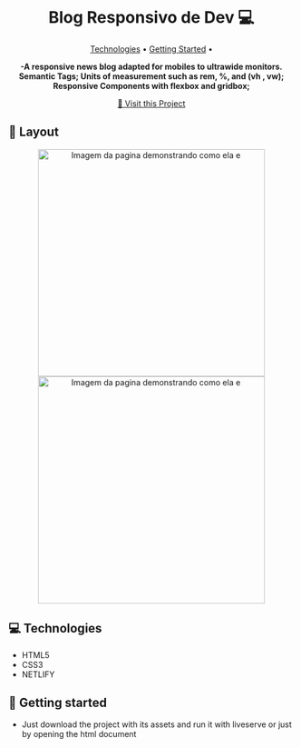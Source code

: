 <h1 align="center" style="font-weight: bold;">Blog Responsivo de Dev 💻</h1>

<p align="center">
 <a href="#tech">Technologies</a> • 
 <a href="#started">Getting Started</a> • 
</p>

<p align="center">
    <b>-A responsive news blog adapted for mobiles to ultrawide monitors.</b>
    <b>Semantic Tags;
       Units of measurement such as rem, %, and (vh , vw);
       Responsive Components with flexbox and gridbox;
    </b>
</p>

<p align="center">
     <a href="https://blogresponsive.netlify.app/">📱 Visit this Project</a>
</p>

<h2 id="layout">🎨 Layout</h2>

<p align="center">
      <img src="./images/print1.png" alt="Imagem da pagina demonstrando como ela e" width="400px">
    <img src="./images/print2.png" alt="Imagem da pagina demonstrando como ela e" width="400px">
</p>

<h2 id="technologies">💻 Technologies</h2>

- HTML5
- CSS3
- NETLIFY

<h2 id="started">🚀 Getting started</h2>

- Just download the project with its assets and run it with liveserve or just by opening the html document

